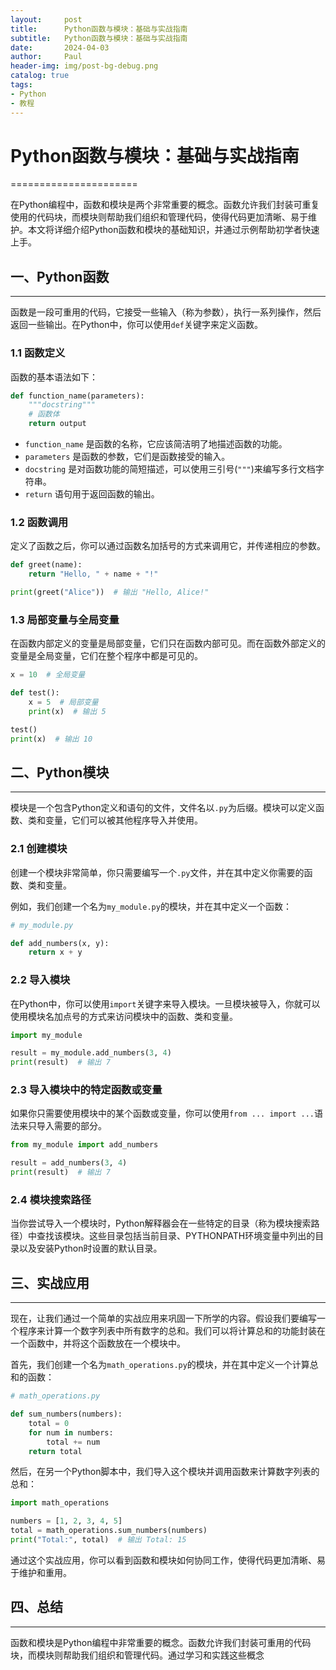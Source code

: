 ```yaml
---
layout:     post
title:      Python函数与模块：基础与实战指南
subtitle:   Python函数与模块：基础与实战指南
date:       2024-04-03
author:     Paul
header-img: img/post-bg-debug.png
catalog: true
tags:
- Python
- 教程
--- 
```


# Python函数与模块：基础与实战指南
======================

在Python编程中，函数和模块是两个非常重要的概念。函数允许我们封装可重复使用的代码块，而模块则帮助我们组织和管理代码，使得代码更加清晰、易于维护。本文将详细介绍Python函数和模块的基础知识，并通过示例帮助初学者快速上手。

## 一、Python函数
-------

函数是一段可重用的代码，它接受一些输入（称为参数），执行一系列操作，然后返回一些输出。在Python中，你可以使用`def`关键字来定义函数。

### 1.1 函数定义

函数的基本语法如下：


```python
def function_name(parameters):
    """docstring"""
    # 函数体
    return output
```
* `function_name` 是函数的名称，它应该简洁明了地描述函数的功能。
* `parameters` 是函数的参数，它们是函数接受的输入。
* `docstring` 是对函数功能的简短描述，可以使用三引号(`"""`)来编写多行文档字符串。
* `return` 语句用于返回函数的输出。

### 1.2 函数调用

定义了函数之后，你可以通过函数名加括号的方式来调用它，并传递相应的参数。


```python
def greet(name):
    return "Hello, " + name + "!"

print(greet("Alice"))  # 输出 "Hello, Alice!"
```
### 1.3 局部变量与全局变量

在函数内部定义的变量是局部变量，它们只在函数内部可见。而在函数外部定义的变量是全局变量，它们在整个程序中都是可见的。


```python
x = 10  # 全局变量

def test():
    x = 5  # 局部变量
    print(x)  # 输出 5

test()
print(x)  # 输出 10
```
## 二、Python模块
-------

模块是一个包含Python定义和语句的文件，文件名以`.py`为后缀。模块可以定义函数、类和变量，它们可以被其他程序导入并使用。

### 2.1 创建模块

创建一个模块非常简单，你只需要编写一个`.py`文件，并在其中定义你需要的函数、类和变量。

例如，我们创建一个名为`my_module.py`的模块，并在其中定义一个函数：


```python
# my_module.py

def add_numbers(x, y):
    return x + y
```
### 2.2 导入模块

在Python中，你可以使用`import`关键字来导入模块。一旦模块被导入，你就可以使用模块名加点号的方式来访问模块中的函数、类和变量。


```python
import my_module

result = my_module.add_numbers(3, 4)
print(result)  # 输出 7
```
### 2.3 导入模块中的特定函数或变量

如果你只需要使用模块中的某个函数或变量，你可以使用`from ... import ...`语法来只导入需要的部分。


```python
from my_module import add_numbers

result = add_numbers(3, 4)
print(result)  # 输出 7
```
### 2.4 模块搜索路径

当你尝试导入一个模块时，Python解释器会在一些特定的目录（称为模块搜索路径）中查找该模块。这些目录包括当前目录、PYTHONPATH环境变量中列出的目录以及安装Python时设置的默认目录。

## 三、实战应用
------

现在，让我们通过一个简单的实战应用来巩固一下所学的内容。假设我们要编写一个程序来计算一个数字列表中所有数字的总和。我们可以将计算总和的功能封装在一个函数中，并将这个函数放在一个模块中。

首先，我们创建一个名为`math_operations.py`的模块，并在其中定义一个计算总和的函数：


```python
# math_operations.py

def sum_numbers(numbers):
    total = 0
    for num in numbers:
        total += num
    return total
```
然后，在另一个Python脚本中，我们导入这个模块并调用函数来计算数字列表的总和：


```python
import math_operations

numbers = [1, 2, 3, 4, 5]
total = math_operations.sum_numbers(numbers)
print("Total:", total)  # 输出 Total: 15
```
通过这个实战应用，你可以看到函数和模块如何协同工作，使得代码更加清晰、易于维护和重用。

## 四、总结
----

函数和模块是Python编程中非常重要的概念。函数允许我们封装可重用的代码块，而模块则帮助我们组织和管理代码。通过学习和实践这些概念